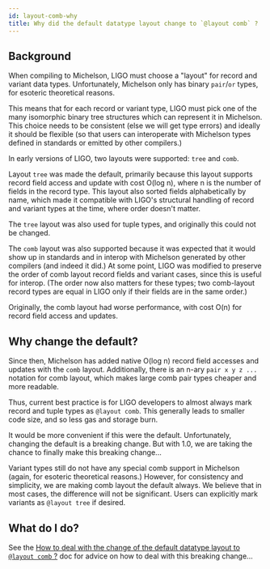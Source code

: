 ```yaml
---
id: layout-comb-why
title: Why did the default datatype layout change to `@layout comb` ?
---
```


## Background

When compiling to Michelson, LIGO must choose a "layout" for record
and variant data types. Unfortunately, Michelson only has binary
`pair`/`or` types, for esoteric theoretical reasons.

This means that for each record or variant type, LIGO must pick one of
the many isomorphic binary tree structures which can represent it in
Michelson. This choice needs to be consistent (else we will get type
errors) and ideally it should be flexible (so that users can
interoperate with Michelson types defined in standards or emitted by
other compilers.)

In early versions of LIGO, two layouts were supported: `tree` and
`comb`.

Layout `tree` was made the default, primarily because this layout
supports record field access and update with cost O(log n), where n is
the number of fields in the record type. This layout also sorted
fields alphabetically by name, which made it compatible with LIGO's
structural handling of record and variant types at the time, where
order doesn't matter.

The `tree` layout was also used for tuple types, and originally this
could not be changed.

The `comb` layout was also supported because it was expected that it
would show up in standards and in interop with Michelson generated by
other compilers (and indeed it did.) At some point, LIGO was modified
to preserve the order of comb layout record fields and variant cases,
since this is useful for interop. (The order now also matters for
these types; two comb-layout record types are equal in LIGO only if
their fields are in the same order.)

Originally, the comb layout had worse performance, with cost O(n) for
record field access and updates.

## Why change the default?

Since then, Michelson has added native O(log n) record field accesses
and updates with the `comb` layout. Additionally, there is an n-ary
`pair x y z ...` notation for comb layout, which makes large comb pair
types cheaper and more readable.

Thus, current best practice is for LIGO developers to almost always
mark record and tuple types as `@layout comb`. This generally leads to
smaller code size, and so less gas and storage burn.

It would be more convenient if this were the default. Unfortunately,
changing the default is a breaking change. But with 1.0, we are taking
the chance to finally make this breaking change...

Variant types still do not have any special comb support in Michelson
(again, for esoteric theoretical reasons.) However, for consistency
and simplicity, we are making comb layout the default always. We
believe that in most cases, the difference will not be
significant. Users can explicitly mark variants as `@layout tree` if
desired.

## What do I do?

See the [How to deal with the change of the default datatype layout to
`@layout comb` ?](layout-comb-how.md) doc for advice on how to deal
with this breaking change...
